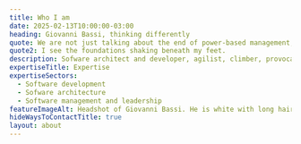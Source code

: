 ```yaml
---
title: Who I am
date: 2025-02-13T10:00:00-03:00
heading: Giovanni Bassi, thinking differently
quote: We are not just talking about the end of power-based management, but the end of useless competition, consumerism, and the end of appearances being more important than being.
quote2: I see the foundations shaking beneath my feet.
description: Sofware architect and developer, agilist, climber, provocateur. He founded and sold Lambda3, a software company that was born by breaking away from traditional methods. He believes that heterarchy works better than hierarchy. He has been in the market for 25+ years, has received awards, published articles and given lectures in Brazil and abroad.
expertiseTitle: Expertise
expertiseSectors:
  - Software development
  - Sofware architecture
  - Software management and leadership
featureImageAlt: Headshot of Giovanni Bassi. He is white with long hair, is looking to the left, has his hair down, sunglasses and a red t-shirt, which reads 'nothing to lose', in Brazilian.
hideWaysToContactTitle: true
layout: about
---
```

